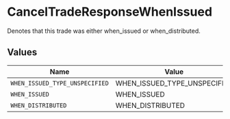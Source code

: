 # CancelTradeResponseWhenIssued

Denotes that this trade was either when_issued or when_distributed.


## Values

| Name                           | Value                          |
| ------------------------------ | ------------------------------ |
| `WHEN_ISSUED_TYPE_UNSPECIFIED` | WHEN_ISSUED_TYPE_UNSPECIFIED   |
| `WHEN_ISSUED`                  | WHEN_ISSUED                    |
| `WHEN_DISTRIBUTED`             | WHEN_DISTRIBUTED               |